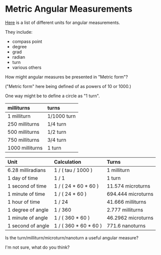 Metric Angular Measurements
===========================

[Here](https://en.wikipedia.org/wiki/Angle) is a list of different units for angular measurements.

They include:
 - compass point
 - degree
 - grad
 - radian
 - turn
 - various others

How might angular measures be presented in "Metric form"?

("Metric form" here being defined of as powers of 10 or 1000.)

One way might be to define a circle as "1 turn".

| milliturns      | turns       |
| :--             | :--         |
|    1 milliturn  | 1/1000 turn |
|  250 milliturns | 1/4 turn    |
|  500 milliturns | 1/2 turn    |
|  750 milliturns | 3/4 turn    |
| 1000 milliturns | 1 turn      |

| Unit              | Calculation           | Turns              |
| :--               | :--                   | :--                |
| 6.28 milliradians | 1 / ( tau / 1000 )    | 1 milliturn        |
| 1 day of time     | 1 / 1                 | 1 turn             |
| 1 second of time  | 1 / ( 24 * 60 * 60 )  | 11.574 microturns  |
| 1 minute of time  | 1 / ( 24 * 60 )       | 694.444 microturns |
| 1 hour   of time  | 1 / 24                | 41.666 milliturns  |
| 1 degree of angle | 1 / 360               | 2.777 milliturns   |
| 1 minute of angle | 1 / ( 360 * 60 )      | 46.2962 microturns |
| 1 second of angle | 1 / ( 360 * 60 * 60 ) | 771.6 nanoturns    |


Is the turn/milliturn/microturn/nanoturn a useful angular measure?

I'm not sure, what do you think?
